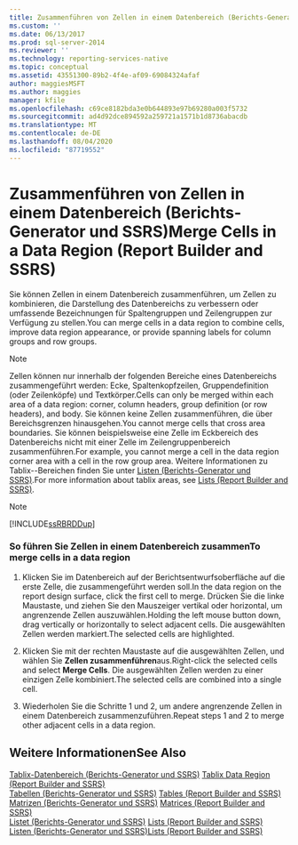 ```yaml
---
title: Zusammenführen von Zellen in einem Datenbereich (Berichts-Generator und SSRS) | Microsoft-Dokumentation
ms.custom: ''
ms.date: 06/13/2017
ms.prod: sql-server-2014
ms.reviewer: ''
ms.technology: reporting-services-native
ms.topic: conceptual
ms.assetid: 43551300-89b2-4f4e-af09-69084324afaf
author: maggiesMSFT
ms.author: maggies
manager: kfile
ms.openlocfilehash: c69ce8182bda3e0b644893e97b69280a003f5732
ms.sourcegitcommit: ad4d92dce894592a259721a1571b1d8736abacdb
ms.translationtype: MT
ms.contentlocale: de-DE
ms.lasthandoff: 08/04/2020
ms.locfileid: "87719552"
---
```

# <a name="merge-cells-in-a-data-region-report-builder-and-ssrs"></a><span data-ttu-id="10754-102">Zusammenführen von Zellen in einem Datenbereich (Berichts-Generator und SSRS)</span><span class="sxs-lookup"><span data-stu-id="10754-102">Merge Cells in a Data Region (Report Builder and SSRS)</span></span>
  <span data-ttu-id="10754-103">Sie können Zellen in einem Datenbereich zusammenführen, um Zellen zu kombinieren, die Darstellung des Datenbereichs zu verbessern oder umfassende Bezeichnungen für Spaltengruppen und Zeilengruppen zur Verfügung zu stellen.</span><span class="sxs-lookup"><span data-stu-id="10754-103">You can merge cells in a data region to combine cells, improve data region appearance, or provide spanning labels for column groups and row groups.</span></span>  
  
> [!NOTE]  
>  <span data-ttu-id="10754-104">Zellen können nur innerhalb der folgenden Bereiche eines Datenbereichs zusammengeführt werden: Ecke, Spaltenkopfzeilen, Gruppendefinition (oder Zeilenköpfe) und Textkörper.</span><span class="sxs-lookup"><span data-stu-id="10754-104">Cells can only be merged within each area of a data region: corner, column headers, group definition (or row headers), and body.</span></span> <span data-ttu-id="10754-105">Sie können keine Zellen zusammenführen, die über Bereichsgrenzen hinausgehen.</span><span class="sxs-lookup"><span data-stu-id="10754-105">You cannot merge cells that cross area boundaries.</span></span> <span data-ttu-id="10754-106">Sie können beispielsweise eine Zelle im Eckbereich des Datenbereichs nicht mit einer Zelle im Zeilengruppenbereich zusammenführen.</span><span class="sxs-lookup"><span data-stu-id="10754-106">For example, you cannot merge a cell in the data region corner area with a cell in the row group area.</span></span> <span data-ttu-id="10754-107">Weitere Informationen zu Tablix--Bereichen finden Sie unter [Listen &#40;Berichts-Generator und SSRS&#41;](tables-matrices-and-lists-report-builder-and-ssrs.md).</span><span class="sxs-lookup"><span data-stu-id="10754-107">For more information about tablix areas, see [Lists &#40;Report Builder and SSRS&#41;](tables-matrices-and-lists-report-builder-and-ssrs.md).</span></span>  
  
> [!NOTE]  
>  [!INCLUDE[ssRBRDDup](../../includes/ssrbrddup-md.md)]  
  
### <a name="to-merge-cells-in-a-data-region"></a><span data-ttu-id="10754-108">So führen Sie Zellen in einem Datenbereich zusammen</span><span class="sxs-lookup"><span data-stu-id="10754-108">To merge cells in a data region</span></span>  
  
1.  <span data-ttu-id="10754-109">Klicken Sie im Datenbereich auf der Berichtsentwurfsoberfläche auf die erste Zelle, die zusammengeführt werden soll.</span><span class="sxs-lookup"><span data-stu-id="10754-109">In the data region on the report design surface, click the first cell to merge.</span></span> <span data-ttu-id="10754-110">Drücken Sie die linke Maustaste, und ziehen Sie den Mauszeiger vertikal oder horizontal, um angrenzende Zellen auszuwählen.</span><span class="sxs-lookup"><span data-stu-id="10754-110">Holding the left mouse button down, drag vertically or horizontally to select adjacent cells.</span></span> <span data-ttu-id="10754-111">Die ausgewählten Zellen werden markiert.</span><span class="sxs-lookup"><span data-stu-id="10754-111">The selected cells are highlighted.</span></span>  
  
2.  <span data-ttu-id="10754-112">Klicken Sie mit der rechten Maustaste auf die ausgewählten Zellen, und wählen Sie **Zellen zusammenführen**aus.</span><span class="sxs-lookup"><span data-stu-id="10754-112">Right-click the selected cells and select **Merge Cells**.</span></span> <span data-ttu-id="10754-113">Die ausgewählten Zellen werden zu einer einzigen Zelle kombiniert.</span><span class="sxs-lookup"><span data-stu-id="10754-113">The selected cells are combined into a single cell.</span></span>  
  
3.  <span data-ttu-id="10754-114">Wiederholen Sie die Schritte 1 und 2, um andere angrenzende Zellen in einem Datenbereich zusammenzuführen.</span><span class="sxs-lookup"><span data-stu-id="10754-114">Repeat steps 1 and 2 to merge other adjacent cells in a data region.</span></span>  
  
## <a name="see-also"></a><span data-ttu-id="10754-115">Weitere Informationen</span><span class="sxs-lookup"><span data-stu-id="10754-115">See Also</span></span>  
 <span data-ttu-id="10754-116">[Tablix-Datenbereich &#40;Berichts-Generator und SSRS&#41;](../tablix-data-region-report-builder-and-ssrs.md) </span><span class="sxs-lookup"><span data-stu-id="10754-116">[Tablix Data Region &#40;Report Builder and SSRS&#41;](../tablix-data-region-report-builder-and-ssrs.md) </span></span>  
 <span data-ttu-id="10754-117">[Tabellen (Berichts-Generator und SSRS)](tables-report-builder-and-ssrs.md) </span><span class="sxs-lookup"><span data-stu-id="10754-117">[Tables &#40;Report Builder  and SSRS&#41;](tables-report-builder-and-ssrs.md) </span></span>  
 <span data-ttu-id="10754-118">[Matrizen &#40;Berichts-Generator und SSRS&#41;](create-a-matrix-report-builder-and-ssrs.md) </span><span class="sxs-lookup"><span data-stu-id="10754-118">[Matrices &#40;Report Builder and SSRS&#41;](create-a-matrix-report-builder-and-ssrs.md) </span></span>  
 <span data-ttu-id="10754-119">[Listet &#40;Berichts-Generator und SSRS&#41;](create-invoices-and-forms-with-lists-report-builder-and-ssrs.md) </span><span class="sxs-lookup"><span data-stu-id="10754-119">[Lists &#40;Report Builder and SSRS&#41;](create-invoices-and-forms-with-lists-report-builder-and-ssrs.md) </span></span>  
 [<span data-ttu-id="10754-120">Listen (Berichts-Generator und SSRS)</span><span class="sxs-lookup"><span data-stu-id="10754-120">Lists &#40;Report Builder and SSRS&#41;</span></span>](tables-matrices-and-lists-report-builder-and-ssrs.md)  
  
  
